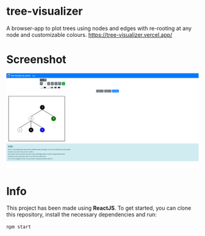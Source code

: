 # tree-visualizer
A browser-app to plot trees using nodes and edges with re-rooting at any node and customizable colours. https://tree-visualizer.vercel.app/

# Screenshot

![](https://github.com/iammanish17/tree-visualizer/blob/master/screen.png)

# Info

This project has been made using **ReactJS**. To get started, you can clone this repository, install the necessary dependencies and run:

```npm start```
